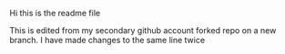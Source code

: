 Hi this is the readme file

This is edited from my secondary github account forked repo on a new branch. I have made changes to the same line twice
